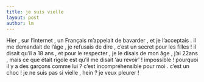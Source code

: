 ```yaml
---
title: je suis vielle  
layout: post
author: lm
---
```

<p>Hier , sur l’internet , un Français m’appelait de bavarder , et je l’acceptais . il me demandait de l’âge ,  je refusais de dire , c’est un secret pour les filles ! il disait qu’il a 18 ans , et pour le respecter ,  je le disais de mon âge , j’ai 22ans , mais ce que était rigole est qu’il me disait ‘au revoir’ ! impossible ! pourquoi il y a des garçons comme lui ? c’est incompréhensible pour moi . c’est un choc ! je ne suis pas si vielle , hein ? je veux pleurer ! </p>
